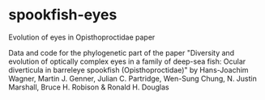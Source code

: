 # spookfish-eyes
Evolution of eyes in Opisthoproctidae paper

Data and code for the phylogenetic part of the paper "Diversity and evolution of optically complex eyes in a family of deep-sea fish: Ocular diverticula in barreleye spookfish (Opisthoproctidae)" by Hans-Joachim Wagner, Martin J. Genner, Julian C. Partridge, Wen-Sung Chung,  N. Justin Marshall, Bruce H. Robison & Ronald H. Douglas
